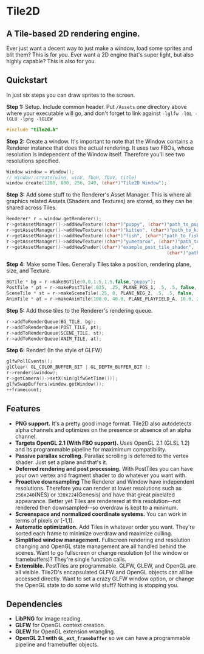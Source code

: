 # Tile2D
A Tile-based 2D rendering engine.
---------------------------------
Ever just want a decent way to just make a window, load some sprites and blit them?
This is for you. Ever want a 2D engine that's super light, but also highly capable?
This is also for you.

Quickstart
----------
In just six steps you can draw sprites to the screen.

**Step 1:** Setup. Include common header. Put ```/Assets``` one directory above where your executable will go, and don't forget to link against ```-lglfw -lGL -lGLU -lpng -lGLEW```
```c++
#include "tile2d.h"
```
**Step 2:** Create a window. It's important to note that the Window contains
a Renderer instance that does the actual rendering. It uses two FBOs, whose
resolution is independent of the Window itself. Therefore you'll see two
resolutions specified.
```c++
Window window = Window();
// Window::create(winH, winV, fboH, fboV, title)
window.create(1280, 800, 256, 240, (char*)"Tile2D Window");
```
**Step 3:** Add some stuff to the Renderer's Asset Manager. This is where all graphics
        related Assets (Shaders and Textures) are stored, so they can be shared across
        Tiles.
```c++
Renderer* r = window.getRenderer();
r->getAssetManager()->addNewTexture((char*)"puppy", (char*)"path_to_puppy_picture.png");
r->getAssetManager()->addNewTexture((char*)"kitten", (char*)"path_to_kitten_picture.png");
r->getAssetManager()->addNewTexture((char*)"fish", (char*)"path_to_fish_picture.png");
r->getAssetManager()->addNewTexture((char*)"yumetarou", (char*)"path_to_yumetarou_frames_texture.png");
r->getAssetManager()->addNewShader((char*)"example_post_tile_shader", (char*)"path_to_vert_shader.vert",
                                                           (char*)"path_to_frag_shader.frag");
```
**Step 4:** Make some Tiles. Generally Tiles take a position, rendering plane, size, and Texture.
```c++
BGTile * bg = r->makeBGTile(0,0,1.5,1.5,false,"puppy");
PostTile * pt = r->makePostTile(.025, .25, PLANE_POS_1, .5, .5, false, (char*)"puppy", (char*)"kitten", NULL, NULL, (char*)"example_post_tile_shader");
SceneTile * st = r->makeSceneTile(.25, 0, PLANE_NEG_2, .5, .5, false, (char*)"fish");
AnimTile * at = r->makeAnimTile(100.0, 40.0, PLANE_PLAYFIELD_A, 16.0, 20.0, true, (char*)"yumetarou", 6, 16, 20, 1.0/20.0);
```
**Step 5:** Add those tiles to the Renderer's rendering queue.
```c++
r->addToRenderQueue(BG_TILE, bg);
r->addToRenderQueue(POST_TILE, pt);
r->addToRenderQueue(SCENE_TILE, st);
r->addToRenderQueue(ANIM_TILE, at);
```
**Step 6:** Render! (In the style of GLFW)
```c++
glfwPollEvents();
glClear( GL_COLOR_BUFFER_BIT | GL_DEPTH_BUFFER_BIT );
r->render(&window);
r->getCamera()->setX(sin(glfwGetTime()));
glfwSwapBuffers(window.getWindow());
++framecount;
```
Features
------------
- **PNG support.** It's a pretty good image format. Tile2D also autodetects alpha channels and optimizes on the presence
or absence of an alpha channel.
- **Targets OpenGL 2.1 (With FBO support).** Uses OpenGL 2.1 (GLSL 1.2) and its programmable pipeline for maximimum
compatibility.
- **Passive parallax scrolling.** Parallax scrolling is deferred to the vertex shader. Just set a plane and that's it.
- **Deferred rendering and post processing.** With PostTiles you can have your own vertex and fragment shader to do whatever you want with.
- **Proactive downsampling** The Renderer and Window have independent resolutions. Therefore you can render at lower
resolutions such as ```256```x```240```(NES) or ```320```x```224```(Genesis) and have that great pixelated appearance.
Better yet Tiles are renderered at this resolution--not rendered then downsampled--so overdraw is kept to a minimum.
- **Screenspace and normalized coordinate systems.** You can work in terms of pixels _or_ [-1,1].
- **Automatic optimization.** Add Tiles in whatever order you want. They're sorted each frame to minimize overdraw and
maximize culling.
- **Simplified window management.** Fullscreen rendering and resolution changing and OpenGL state management are all handled
behind the scenes. Want to go fullscreen or change resolution (of the window or framebuffers)? They're single function
calls.
- **Extensible.** PostTiles are programmable. GLFW, GLEW, and OpenGL are all visible. Tile2D's encapsulated GLFW and OpenGL objects can all be accessed directly. Want to set a crazy GLFW window option, or change the OpenGL state to do some wild stuff? Nothing is stopping you.

Dependencies
--------------
- **LibPNG** for image reading.
- **GLFW** for OpenGL context creation.
- **GLEW** for OpenGL extension wrangling.
- **OpenGL 2.1 with ```GL_ext_framebuffer```** so we can have a programmable pipeline and framebuffer objects.


